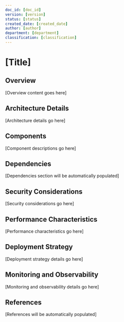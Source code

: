 ```yaml
---
doc_id: [doc_id]
version: [version]
status: [status]
created_date: [created_date]
author: [author]
department: [department]
classification: [classification]
---
```


# [Title]

## Overview
[Overview content goes here]

## Architecture Details
[Architecture details go here]

## Components
[Component descriptions go here]

## Dependencies
[Dependencies section will be automatically populated]

## Security Considerations
[Security considerations go here]

## Performance Characteristics
[Performance characteristics go here]

## Deployment Strategy
[Deployment strategy details go here]

## Monitoring and Observability
[Monitoring and observability details go here]

## References
[References will be automatically populated]
